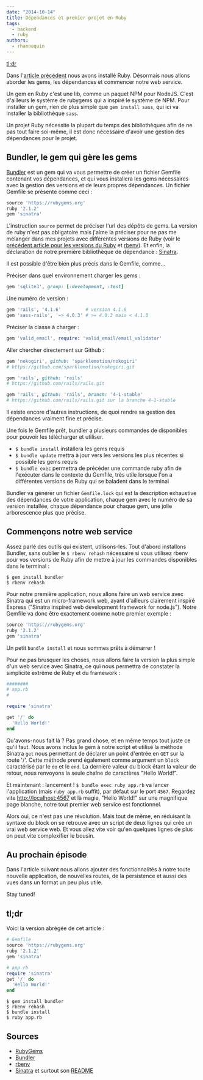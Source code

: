 ```yaml
---
date: "2014-10-14"
title: Dépendances et premier projet en Ruby
tags:
  - backend
  - ruby
authors:
  - rhannequin
---
```


[tl;dr](#tl-dr)

Dans l'[article précédent](/fr/articles/ruby/premiers-pas/)
nous avons installé Ruby. Désormais nous allons aborder les gems,
les dépendances et commencer notre web service.

Un gem en Ruby c'est une lib, comme un paquet NPM pour NodeJS. C'est
d'ailleurs le système de rubygems qui a inspiré le système de NPM.
Pour installer un gem, rien de plus simple que `gem install sass`,
qui ici va installer la bibliothèque `sass`.

Un projet Ruby nécessite la plupart du temps des bibliothèques afin
de ne pas tout faire soi-même, il est donc nécessaire d'avoir une
gestion des dépendances pour le projet.

## Bundler, le gem qui gère les gems

[Bundler](http://bundler.io) est un gem qui va vous permettre de créer un fichier Gemfile
contenant vos dépendances, et qui vous installera les gems
nécessaires avec la gestion des versions et de leurs propres
dépendances. Un fichier Gemfile se présente comme ceci :

```ruby
source 'https://rubygems.org'
ruby '2.1.2'
gem 'sinatra'
```

L'instruction `source` permet de préciser l'url des dépôts de gems.
La version de ruby n'est pas obligatoire mais j'aime la préciser pour
ne pas me mélanger dans mes projets avec différentes versions de Ruby
(voir le
[précédent article pour les versions du Ruby](/fr/articles/ruby/premiers-pas/)
et [rbenv](https://github.com/sstephenson/rbenv)). Et enfin, la
déclaration de notre première bibliothèque de dépendance :
[Sinatra](http://www.sinatrarb.com).

Il est possible d'être bien plus précis dans le Gemfile, comme...

Préciser dans quel environnement charger les gems :

```ruby
gem 'sqlite3', group: [:development, :test]
```

Une numéro de version :

```ruby
gem 'rails', '4.1.6'         # version 4.1.6
gem 'sass-rails', '~> 4.0.3' # >= 4.0.3 mais < 4.1.0
```

Préciser la classe à charger :

```ruby
gem 'valid_email', require: 'valid_email/email_validator'
```

Aller chercher directement sur Github :

```ruby
gem 'nokogiri', github: 'sparklemotion/nokogiri'
# https://github.com/sparklemotion/nokogiri.git

gem 'rails', github: 'rails'
# https://github.com/rails/rails.git

gem 'rails', github: 'rails', branch: '4-1-stable'
# https://github.com/rails/rails.git sur la branche 4-1-stable
```

Il existe encore d'autres instructions, de quoi rendre sa gestion des
dépendances vraiment fine et précise.

Une fois le Gemfile prêt, bundler a plusieurs commandes de
disponibles pour pouvoir les télécharger et utiliser.

- `$ bundle install` installera les gems requis
- `$ bundle update` mettra à jour vers les versions les plus récentes si possible les gems requis
- `$ bundle exec` permettra de précéder une commande ruby afin de l'exécuter dans le contexte du Gemfile, très utile lorsque l'on a différentes versions de Ruby qui se baladent dans le terminal

Bundler va générer un fichier `Gemfile.lock` qui est la description
exhaustive des dépendances de votre application, chaque gem avec le
numéro de sa version installée, chaque dépendance pour chaque gem,
une jolie arborescence plus que précise.

## Commençons notre web service

Assez parlé des outils qui existent, utilisons-les. Tout d'abord
installons Bundler, sans oublier le `$ rbenv rehash` nécessaire si vous
utilisez rbenv pour vos versions de Ruby afin de mettre à jour les
commandes disponibles dans le terminal :

```
$ gem install bundler
$ rbenv rehash
```

Pour notre première application, nous allons faire un web service
avec Sinatra qui est un micro-framework web, ayant d'ailleurs
clairement inspiré Express ("Sinatra inspired web development
framework for node.js"). Notre Gemfile va donc être exactement
comme notre premier exemple :

```ruby
source 'https://rubygems.org'
ruby '2.1.2'
gem 'sinatra'
```

Un petit `bundle install` et nous sommes prêts à démarrer !

Pour ne pas brusquer les choses, nous allons faire la version la plus
simple d'un web service avec Sinatra, ce qui nous permettra de
constater la simplicité extrême de Ruby et du framework :

```ruby
########
# app.rb
#

require 'sinatra'

get '/' do
  'Hello World!'
end
```

Qu'avons-nous fait là ? Pas grand chose, et en même temps tout juste
ce qu'il faut. Nous avons inclus le gem à notre script et utilisé la
méthode Sinatra `get` nous permettant de déclarer un point d'entrée
en `GET` sur la route '/'. Cette méthode prend également comme
argument un `block` caractérisé par le `do` et le `end`. La dernière
valeur du block étant la valeur de retour, nous renvoyons la seule
chaîne de caractères "Hello World!".

Et maintenant : lancement ! `$ bundle exec ruby app.rb` va lancer
l'application (mais `ruby app.rb` suffit), par défaut sur le port
`4567`. Regardez vite [http://localhost:4567](http://localhost:4567)
et là magie, "Hello World!" sur une magnifique page blanche, notre
tout premier web service est fonctionnel.

Alors oui, ce n'est pas une révolution. Mais tout de même, en
réduisant la syntaxe du block on se retrouve avec un script de deux
lignes qui crée un vrai web service web. Et vous allez vite voir
qu'en quelques lignes de plus on peut vite complexifier le bousin.

## Au prochain épisode

Dans l'article suivant nous allons ajouter des fonctionnalités à
notre toute nouvelle application, de nouvelles routes, de la
persistence et aussi des vues dans un format un peu plus utile.

Stay tuned!

## tl;dr

Voici la version abrégée de cet article :

```ruby
# Gemfile
source 'https://rubygems.org'
ruby '2.1.2'
gem 'sinatra'
```

```ruby
# app.rb
require 'sinatra'
get '/' do
  'Hello World!'
end
```

```console
$ gem install bundler
$ rbenv rehash
$ bundle install
$ ruby app.rb
```

## Sources

- [RubyGems](https://rubygems.org)
- [Bundler](http://bundler.io)
- [rbenv](https://github.com/sstephenson/rbenv)
- [Sinatra](http://www.sinatrarb.com) et surtout son [README](http://www.sinatrarb.com/intro.html)
